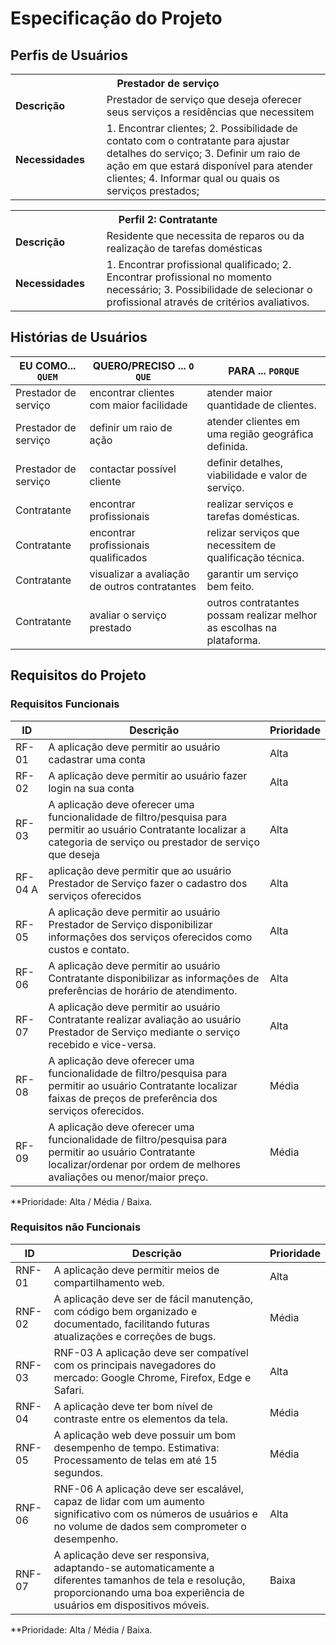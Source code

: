 # Especificação do Projeto

## Perfis de Usuários

<table>
<tbody>
<tr align=center>
<th colspan="2">Prestador de serviço </th>
</tr>
<tr>
<td width="150px"><b>Descrição</b></td>
<td width="600px"> Prestador de serviço que deseja oferecer seus serviços a residências que necessitem</td>
</tr>
<tr>
<td><b>Necessidades</b></td>
<td>
1. Encontrar clientes;
2. Possibilidade de contato com o contratante para ajustar detalhes do serviço;
3. Definir um raio de ação em que estará disponível para atender clientes;
4. Informar qual ou quais os serviços prestados;
</td>
</tr>
</tbody>
</table>

<table>
<tbody>
<tr>
<th colspan="2">Perfil 2: Contratante </th>
</tr>
<tr>
<td width="150px"><b>Descrição</b></td>
<td width="600px">
 Residente que necessita de reparos ou da realização de tarefas domésticas
</td>
</tr>
<tr>
<td><b>Necessidades</b></td>
<td>
1. Encontrar profissional qualificado;
2. Encontrar profissional no momento necessário;
3. Possibilidade de selecionar o profissional através de critérios avaliativos.
</td>
</tr>
</tbody>
</table>


## Histórias de Usuários

|EU COMO... `QUEM`   | QUERO/PRECISO ... `O QUE` |PARA ... `PORQUE`                 |
|--------------------|---------------------------|----------------------------------|
| Prestador de serviço | encontrar clientes com maior facilidade | atender maior quantidade de clientes. |        
| Prestador de serviço | definir um raio de ação | atender clientes em uma região geográfica definida. |
| Prestador de serviço | contactar possível cliente | definir detalhes, viabilidade e valor de serviço. |
| Contratante | encontrar profissionais | realizar serviços e tarefas domésticas. |
| Contratante | encontrar profissionais qualificados | relizar serviços que necessitem de qualificação técnica. |
| Contratante | visualizar a avaliação de outros contratantes | garantir um serviço bem feito.| 
| Contratante | avaliar o serviço prestado | outros contratantes possam realizar melhor as escolhas na plataforma. |


## Requisitos do Projeto

### Requisitos Funcionais

|ID    | Descrição                | Prioridade |
|-------|---------------------------------|----|
| RF-01 |	A aplicação deve permitir ao usuário cadastrar uma conta |	Alta |
| RF-02 |	A aplicação deve permitir ao usuário fazer login na sua conta	| Alta |  
| RF-03	| A aplicação deve oferecer uma funcionalidade de filtro/pesquisa para permitir ao usuário Contratante localizar a categoria de serviço ou prestador de serviço que deseja |	Alta |
| RF-04	A | aplicação deve permitir que ao usuário Prestador de Serviço fazer o cadastro dos serviços oferecidos |	Alta |
| RF-05	| A aplicação deve permitir ao usuário Prestador de Serviço disponibilizar informações dos serviços oferecidos como custos e contato. |	Alta | 
| RF-06	| A aplicação deve permitir ao usuário Contratante disponibilizar as informações de preferências de horário de atendimento.	| Alta |
| RF-07	| A aplicação deve permitir ao usuário Contratante realizar avaliação ao usuário Prestador de Serviço mediante o serviço recebido e vice-versa. |	Alta |
| RF-08	| A aplicação deve oferecer uma funcionalidade de filtro/pesquisa para permitir ao usuário Contratante localizar faixas de preços de preferência dos serviços oferecidos. |	Média |
| RF-09	| A aplicação deve oferecer uma funcionalidade de filtro/pesquisa para permitir ao usuário Contratante localizar/ordenar por ordem de melhores avaliações ou menor/maior preço. |	Média |

**Prioridade: Alta / Média / Baixa. 


### Requisitos não Funcionais

|ID      | Descrição               |Prioridade |
|--------|-------------------------|----|
| RNF-01 | A aplicação deve permitir meios de compartilhamento web. | Alta |
| RNF-02 | A aplicação deve ser de fácil manutenção, com código bem organizado e documentado, facilitando futuras atualizações e correções de bugs. |	Média |
| RNF-03 | RNF-03	A aplicação deve ser compatível com os principais navegadores do mercado: Google Chrome, Firefox, Edge e Safari. |	Alta |
| RNF-04 | A aplicação deve ter bom nível de contraste entre os elementos da tela. | Média |
| RNF-05 | A aplicação web deve possuir um bom desempenho de tempo. Estimativa: Processamento de telas em até 15 segundos. | Média |
| RNF-06 | RNF-06	A aplicação deve ser escalável, capaz de lidar com um aumento significativo com os números de usuários e no volume de dados sem comprometer o desempenho. |	Alta |
| RNF-07 | A aplicação deve ser responsiva, adaptando-se automaticamente a diferentes tamanhos de tela e resolução, proporcionando uma boa experiência de usuários em dispositivos móveis. | Baixa |

**Prioridade: Alta / Média / Baixa. 

